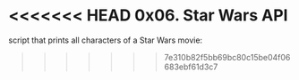 <<<<<<< HEAD
0x06. Star Wars API
=======
 script that prints all characters of a Star Wars movie:

>>>>>>> 7e310b82f5bb69bc80c15be04f06683ebf61d3c7

